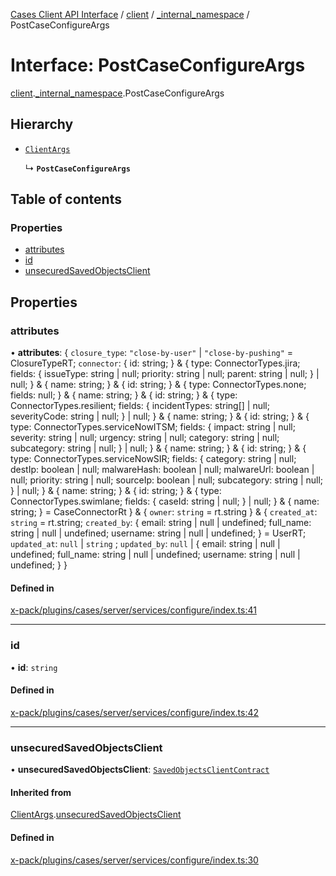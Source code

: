 [Cases Client API Interface](../README.md) / [client](../modules/client.md) / [\_internal\_namespace](../modules/client._internal_namespace.md) / PostCaseConfigureArgs

# Interface: PostCaseConfigureArgs

[client](../modules/client.md).[_internal_namespace](../modules/client._internal_namespace.md).PostCaseConfigureArgs

## Hierarchy

- [`ClientArgs`](client._internal_namespace.ClientArgs.md)

  ↳ **`PostCaseConfigureArgs`**

## Table of contents

### Properties

- [attributes](client._internal_namespace.PostCaseConfigureArgs.md#attributes)
- [id](client._internal_namespace.PostCaseConfigureArgs.md#id)
- [unsecuredSavedObjectsClient](client._internal_namespace.PostCaseConfigureArgs.md#unsecuredsavedobjectsclient)

## Properties

### attributes

• **attributes**: { `closure_type`: ``"close-by-user"`` \| ``"close-by-pushing"`` = ClosureTypeRT; `connector`: { id: string; } & { type: ConnectorTypes.jira; fields: { issueType: string \| null; priority: string \| null; parent: string \| null; } \| null; } & { name: string; } & { id: string; } & { type: ConnectorTypes.none; fields: null; } & { name: string; } & { id: string; } & { type: ConnectorTypes.resilient; fields: { incidentTypes: string[] \| null; severityCode: string \| null; } \| null; } & { name: string; } & { id: string; } & { type: ConnectorTypes.serviceNowITSM; fields: { impact: string \| null; severity: string \| null; urgency: string \| null; category: string \| null; subcategory: string \| null; } \| null; } & { name: string; } & { id: string; } & { type: ConnectorTypes.serviceNowSIR; fields: { category: string \| null; destIp: boolean \| null; malwareHash: boolean \| null; malwareUrl: boolean \| null; priority: string \| null; sourceIp: boolean \| null; subcategory: string \| null; } \| null; } & { name: string; } & { id: string; } & { type: ConnectorTypes.swimlane; fields: { caseId: string \| null; } \| null; } & { name: string; } = CaseConnectorRt } & { `owner`: `string` = rt.string } & { `created_at`: `string` = rt.string; `created_by`: { email: string \| null \| undefined; full\_name: string \| null \| undefined; username: string \| null \| undefined; } = UserRT; `updated_at`: ``null`` \| `string` ; `updated_by`: ``null`` \| { email: string \| null \| undefined; full\_name: string \| null \| undefined; username: string \| null \| undefined; }  }

#### Defined in

[x-pack/plugins/cases/server/services/configure/index.ts:41](https://github.com/elastic/kibana/blob/c427bf270ae/x-pack/plugins/cases/server/services/configure/index.ts#L41)

___

### id

• **id**: `string`

#### Defined in

[x-pack/plugins/cases/server/services/configure/index.ts:42](https://github.com/elastic/kibana/blob/c427bf270ae/x-pack/plugins/cases/server/services/configure/index.ts#L42)

___

### unsecuredSavedObjectsClient

• **unsecuredSavedObjectsClient**: [`SavedObjectsClientContract`](../modules/client._internal_namespace.md#savedobjectsclientcontract)

#### Inherited from

[ClientArgs](client._internal_namespace.ClientArgs.md).[unsecuredSavedObjectsClient](client._internal_namespace.ClientArgs.md#unsecuredsavedobjectsclient)

#### Defined in

[x-pack/plugins/cases/server/services/configure/index.ts:30](https://github.com/elastic/kibana/blob/c427bf270ae/x-pack/plugins/cases/server/services/configure/index.ts#L30)
